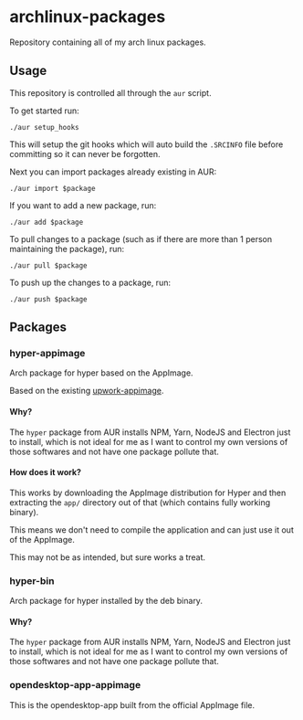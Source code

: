 # archlinux-packages

Repository containing all of my arch linux packages.

## Usage

This repository is controlled all through the `aur` script.

To get started run:

```shell
./aur setup_hooks
```

This will setup the git hooks which will auto build the `.SRCINFO` file before committing so it can never be forgotten.

Next you can import packages already existing in AUR:

```shell
./aur import $package
```

If you want to add a new package, run:

```shell
./aur add $package
```

To pull changes to a package (such as if there are more than 1 person maintaining the package), run:

```shell
./aur pull $package
```

To push up the changes to a package, run:

```shell
./aur push $package
```

## Packages

### hyper-appimage

Arch package for hyper based on the AppImage.

Based on the existing [upwork-appimage](https://aur.archlinux.org/packages/upwork-appimage/).

#### Why?

The `hyper` package from AUR installs NPM, Yarn, NodeJS and Electron just to install, which is not
ideal for me as I want to control my own versions of those softwares and not have one package
pollute that.

#### How does it work?

This works by downloading the AppImage distribution for Hyper and then extracting the `app/`
directory out of that (which contains fully working binary).

This means we don't need to compile the application and can just use it out of the AppImage.

This may not be as intended, but sure works a treat.

### hyper-bin

Arch package for hyper installed by the deb binary.

#### Why?

The `hyper` package from AUR installs NPM, Yarn, NodeJS and Electron just to install, which is not
ideal for me as I want to control my own versions of those softwares and not have one package
pollute that.

### opendesktop-app-appimage

This is the opendesktop-app built from the official AppImage file.
